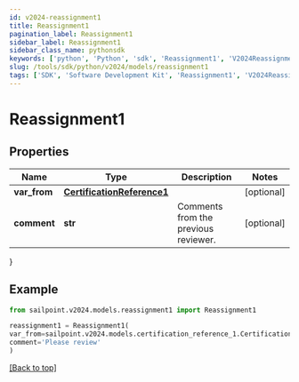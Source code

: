```yaml
---
id: v2024-reassignment1
title: Reassignment1
pagination_label: Reassignment1
sidebar_label: Reassignment1
sidebar_class_name: pythonsdk
keywords: ['python', 'Python', 'sdk', 'Reassignment1', 'V2024Reassignment1'] 
slug: /tools/sdk/python/v2024/models/reassignment1
tags: ['SDK', 'Software Development Kit', 'Reassignment1', 'V2024Reassignment1']
---
```


# Reassignment1


## Properties

Name | Type | Description | Notes
------------ | ------------- | ------------- | -------------
**var_from** | [**CertificationReference1**](certification-reference1) |  | [optional] 
**comment** | **str** | Comments from the previous reviewer. | [optional] 
}

## Example

```python
from sailpoint.v2024.models.reassignment1 import Reassignment1

reassignment1 = Reassignment1(
var_from=sailpoint.v2024.models.certification_reference_1.CertificationReference_1(),
comment='Please review'
)

```
[[Back to top]](#) 


